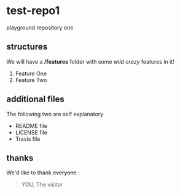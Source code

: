 # test-repo1
playground repository one

## structures
We will have a **/features** folder with some _wild crazy_ features in it!

1. Feature One
2. Feature Two

## additional files
The following two are self explanatory

- README file
- LICENSE file
- Travis file

## thanks
We'd like to thank ~~everyone~~ :
> YOU, 
> The visitor
